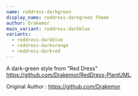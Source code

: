 ```yaml
---
name: reddress-darkgreen
display_name: reddress-darkgreen Theme
author: Drakemor
main_variant: reddress-darkblue
variants:
  - reddress-darkblue
  - reddress-darkorange
  - reddress-darkred
---
```

A dark-green style from "Red Dress" https://github.com/Drakemor/RedDress-PlantUML.

Original Author
: https://github.com/Drakemor
